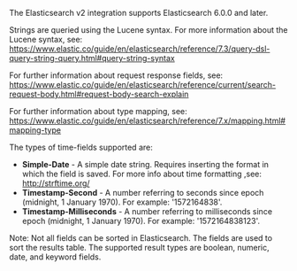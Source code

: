 The Elasticsearch v2 integration supports Elasticsearch 6.0.0 and later.

Strings are queried using the Lucene syntax. For more information about the Lucene syntax, see: https://www.elastic.co/guide/en/elasticsearch/reference/7.3/query-dsl-query-string-query.html#query-string-syntax

For further information about request response fields, see: https://www.elastic.co/guide/en/elasticsearch/reference/current/search-request-body.html#request-body-search-explain

For further information about type mapping, see: https://www.elastic.co/guide/en/elasticsearch/reference/7.x/mapping.html#mapping-type

The types of time-fields supported are:
    
   - **Simple-Date** - A simple date string. Requires inserting the format in which the field is saved. For more info about time formatting ,see: http://strftime.org/
   - **Timestamp-Second** - A number referring to seconds since epoch (midnight, 1 January 1970). For example: '1572164838'.
   - **Timestamp-Milliseconds** - A number referring to milliseconds since epoch (midnight, 1 January 1970). For example: '1572164838123'.

Note: Not all fields can be sorted in Elasticsearch. The fields are used to sort the results table.  The supported result types are boolean, numeric, date, and keyword fields.
